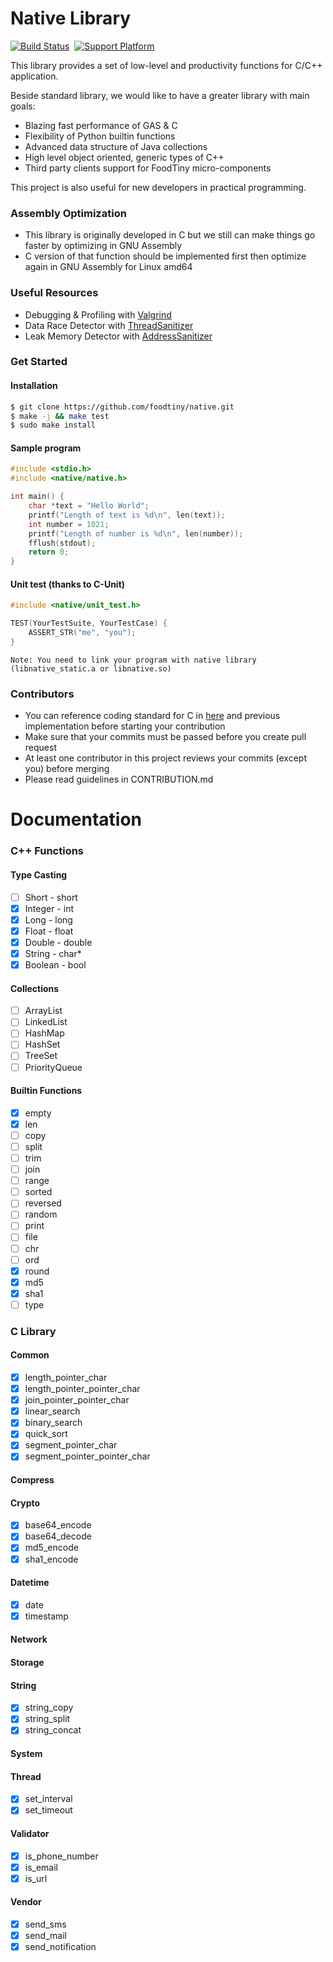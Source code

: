 # Native Library

[![Build Status](https://travis-ci.com/foodtiny/native.svg?token=p64HTBqDyw43Lh5iDLxP&branch=master)](https://travis-ci.com/foodtiny/native)
&nbsp;[![Support Platform](https://img.shields.io/badge/platform-linux%20%7C%20osx-blue.svg)]()

This library provides a set of low-level and productivity functions for C/C++ application.

Beside standard library, we would like to have a greater library with main goals:

- Blazing fast performance of GAS & C
- Flexibility of Python builtin functions
- Advanced data structure of Java collections
- High level object oriented, generic types of C++
- Third party clients support for FoodTiny micro-components

This project is also useful for new developers in practical programming.

### Assembly Optimization
- This library is originally developed in C but we still can make things go faster by optimizing in GNU Assembly
- C version of that function should be implemented first then optimize again in GNU Assembly for Linux amd64

### Useful Resources
- Debugging & Profiling with [Valgrind](http://valgrind.org/)
- Data Race Detector with [ThreadSanitizer](https://clang.llvm.org/docs/ThreadSanitizer.html)
- Leak Memory Detector with [AddressSanitizer](https://github.com/google/sanitizers/wiki/AddressSanitizer)

### Get Started

#### Installation
```bash
$ git clone https://github.com/foodtiny/native.git
$ make -j && make test
$ sudo make install
```

#### Sample program
```cpp
#include <stdio.h>
#include <native/native.h>

int main() {
    char *text = "Hello World";
    printf("Length of text is %d\n", len(text));
    int number = 1021;
    printf("Length of number is %d\n", len(number));
    fflush(stdout);
    return 0;
}
```

#### Unit test (thanks to C-Unit)
```cpp
#include <native/unit_test.h>

TEST(YourTestSuite, YourTestCase) {
    ASSERT_STR("me", "you");
}
```
```
Note: You need to link your program with native library (libnative_static.a or libnative.so)
```
### Contributors
- You can reference coding standard for C in [here](https://www.gnu.org/prep/standards/html_node/Writing-C.html) and previous implementation before starting your contribution
- Make sure that your commits must be passed before you create pull request
- At least one contributor in this project reviews your commits (except you) before merging
- Please read guidelines in CONTRIBUTION.md


# Documentation

### C++ Functions

#### Type Casting
- [ ] Short - short
- [x] Integer - int
- [x] Long - long
- [x] Float - float
- [x] Double - double
- [x] String - char*
- [x] Boolean - bool

#### Collections
- [ ] ArrayList
- [ ] LinkedList
- [ ] HashMap
- [ ] HashSet
- [ ] TreeSet
- [ ] PriorityQueue

#### Builtin Functions
- [x] empty
- [x] len
- [ ] copy
- [ ] split
- [ ] trim
- [ ] join
- [ ] range
- [ ] sorted
- [ ] reversed
- [ ] random
- [ ] print
- [ ] file
- [ ] chr
- [ ] ord
- [x] round
- [x] md5
- [x] sha1
- [ ] type

### C Library
#### Common
- [x] length_pointer_char
- [x] length_pointer_pointer_char
- [x] join_pointer_pointer_char
- [x] linear_search
- [x] binary_search
- [x] quick_sort
- [x] segment_pointer_char
- [x] segment_pointer_pointer_char
#### Compress
#### Crypto
- [x] base64_encode
- [x] base64_decode
- [x] md5_encode
- [x] sha1_encode
#### Datetime
- [x] date
- [x] timestamp
#### Network
#### Storage
#### String
- [x] string_copy
- [x] string_split
- [x] string_concat
#### System
#### Thread
- [x] set_interval
- [x] set_timeout
#### Validator
- [x] is_phone_number
- [x] is_email
- [x] is_url
#### Vendor
- [x] send_sms
- [x] send_mail
- [x] send_notification
